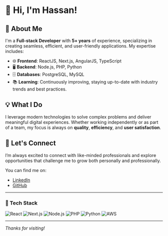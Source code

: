 
# 👋 Hi, I'm Hassan! 

## 🚀 About Me
I'm a **Full-stack Developer** with **5+ years** of experience, specializing in creating seamless, efficient, and user-friendly applications. My expertise includes:

- 🌐 **Frontend**: ReactJS, Next.js, AngularJS, TypeScript
- 🖥 **Backend**: Node.js, PHP, Python
- 🗄 **Databases**: PostgreSQL, MySQL
- 📚 **Learning**: Continuously improving, staying up-to-date with industry trends and best practices.

## 💡 What I Do
I leverage modern technologies to solve complex problems and deliver meaningful digital experiences. Whether working independently or as part of a team, my focus is always on **quality**, **efficiency**, and **user satisfaction**.

## 🌟 Let's Connect
I’m always excited to connect with like-minded professionals and explore opportunities that challenge me to grow both personally and professionally.

You can find me on:
- [LinkedIn](https://www.linkedin.com/in/hasan-rabiee/)
- [GitHub](https://github.com/hasanrabiee)

---

### 💼 Tech Stack
![React](https://img.shields.io/badge/React-20232A?style=for-the-badge&logo=react&logoColor=61DAFB)
![Next.js](https://img.shields.io/badge/Next.js-000000?style=for-the-badge&logo=nextdotjs&logoColor=white)
![Node.js](https://img.shields.io/badge/Node.js-43853D?style=for-the-badge&logo=nodedotjs&logoColor=white)
![PHP](https://img.shields.io/badge/PHP-777BB4?style=for-the-badge&logo=php&logoColor=white)
![Python](https://img.shields.io/badge/Python-FFD43B?style=for-the-badge&logo=python&logoColor=blue)
![AWS](https://img.shields.io/badge/AWS-232F3E?style=for-the-badge&logo=amazonaws&logoColor=white)


---

*Thanks for visiting!*
